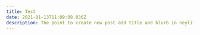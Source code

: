 ```yaml
---
title: Test
date: 2021-01-13T11:09:08.036Z
description: The point to create new post add title and blurb in neylify admit and post
---
```

>